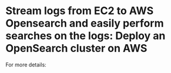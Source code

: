 # Stream logs from EC2 to AWS Opensearch and easily perform searches on the logs: Deploy an OpenSearch cluster on AWS  

For more details:  

